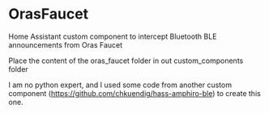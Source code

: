 # OrasFaucet
Home Assistant custom component to intercept Bluetooth BLE announcements from Oras Faucet

Place the content of the oras_faucet folder in out custom_components folder

I am no python expert, and I used some code from another custom component (https://github.com/chkuendig/hass-amphiro-ble) to create this one.

